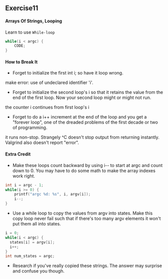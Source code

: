 ## Exercise11
#### Arrays Of Strings, Looping

Learn to use `While-loop`

```C
while(i < argc) {
    CODE;
}
```

#### How to Break It

- Forget to initialize the first int i; so have it loop wrong.

make error: use of undeclared identifier 'i'.

- Forget to initialize the second loop's i so that it retains the value from the end of the first loop. Now your second loop might or might not run.

the counter i continues from first loop's i

- Forget to do a i++ increment at the end of the loop and you get a "forever loop", one of the dreaded problems of the first decade or two of programming.

it runs non-stop. Strangely ^C doesn't stop output from returning instantly.
Valgrind also doesn't report "error".

#### Extra Credit

- Make these loops count backward by using i-- to start at argc and count down to 0. You may have to do some math to make the array indexes work right.

```C
int i = argc - 1;
while(i >= 0) {
    printf("argc %d: %s", i, argv[i]);
    i--;
}
```

- Use a while loop to copy the values from argv into states. Make this copy loop never fail such that if there's too many argv elements it won't put them all into states.

```C
i = 0;
while(i < argc) {
  states[i] = argv[i];
  i++;
}
int num_states = argc;
```

- Research if you've really copied these strings. The answer may surprise and confuse you though.
